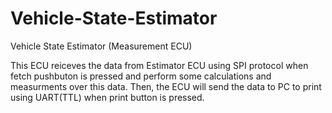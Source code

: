 # Vehicle-State-Estimator
Vehicle State Estimator (Measurement ECU)

This ECU reiceves the data from Estimator ECU using SPI protocol when fetch pushbuton is pressed and perform some calculations and measurments over this data.
Then, the ECU will send the data to PC to print using UART(TTL) when print button is pressed.


